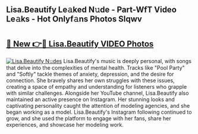 ## Lisa.Beautify Le𝚊ked N𝚞de - Part-WfT Video Le𝚊ks - Hot Onlyf𝚊ns Photos SIqwv

# <h2><a href="http://ab85646.deff.icu/?id=Lisa.Beautify">🔗 New 👉🔴 Lisa.Beautify VIDEO Photos</a></h2>

[![Lisa.Beautify N𝚞des](https://i.imgur.com/rIISA9y.gif)](http://ab85646.deff.icu/?id=Lisa.Beautify)
Lisa.Beautify's music is deeply personal, with songs that delve into the complexities of mental health. Tracks like "Pool Party" and "Softly" tackle themes of anxiety, depression, and the desire for connection. She bravely shares her own struggles with these issues, creating a space of empathy and understanding for listeners who grapple with similar challenges. Alongside her YouTube channel, Lisa.Beautify also maintained an active presence on Instagram. Her stunning looks and captivating personality caught the attention of modeling agencies, and she began working as a model. Lisa.Beautify's Instagram following continued to grow, and she used the platform to engage with her fans, share her experiences, and showcase her modeling work.
